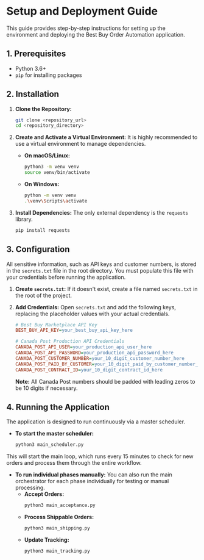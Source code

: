 # Setup and Deployment Guide

This guide provides step-by-step instructions for setting up the environment and deploying the Best Buy Order Automation application.

## 1. Prerequisites

- Python 3.6+
- `pip` for installing packages

## 2. Installation

1.  **Clone the Repository:**
    ```bash
    git clone <repository_url>
    cd <repository_directory>
    ```

2.  **Create and Activate a Virtual Environment:**
    It is highly recommended to use a virtual environment to manage dependencies.
    -   **On macOS/Linux:**
        ```bash
        python3 -m venv venv
        source venv/bin/activate
        ```
    -   **On Windows:**
        ```bash
        python -m venv venv
        .\venv\Scripts\activate
        ```

3.  **Install Dependencies:**
    The only external dependency is the `requests` library.
    ```bash
    pip install requests
    ```

## 3. Configuration

All sensitive information, such as API keys and customer numbers, is stored in the `secrets.txt` file in the root directory. You must populate this file with your credentials before running the application.

1.  **Create `secrets.txt`:**
    If it doesn't exist, create a file named `secrets.txt` in the root of the project.

2.  **Add Credentials:**
    Open `secrets.txt` and add the following keys, replacing the placeholder values with your actual credentials.

    ```ini
    # Best Buy Marketplace API Key
    BEST_BUY_API_KEY=your_best_buy_api_key_here

    # Canada Post Production API Credentials
    CANADA_POST_API_USER=your_production_api_user_here
    CANADA_POST_API_PASSWORD=your_production_api_password_here
    CANADA_POST_CUSTOMER_NUMBER=your_10_digit_customer_number_here
    CANADA_POST_PAID_BY_CUSTOMER=your_10_digit_paid_by_customer_number_here
    CANADA_POST_CONTRACT_ID=your_10_digit_contract_id_here
    ```

    **Note:** All Canada Post numbers should be padded with leading zeros to be 10 digits if necessary.

## 4. Running the Application

The application is designed to run continuously via a master scheduler.

-   **To start the master scheduler:**
    ```bash
    python3 main_scheduler.py
    ```

This will start the main loop, which runs every 15 minutes to check for new orders and process them through the entire workflow.

-   **To run individual phases manually:**
    You can also run the main orchestrator for each phase individually for testing or manual processing.
    -   **Accept Orders:**
        ```bash
        python3 main_acceptance.py
        ```
    -   **Process Shippable Orders:**
        ```bash
        python3 main_shipping.py
        ```
    -   **Update Tracking:**
        ```bash
        python3 main_tracking.py
        ```
